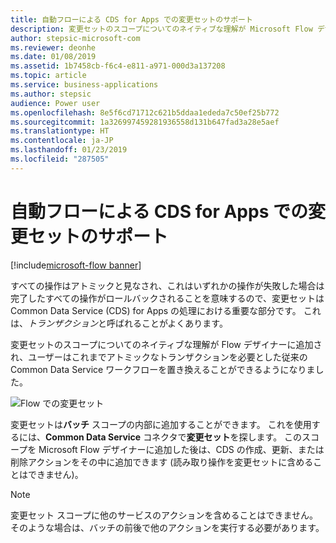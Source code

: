 ```yaml
---
title: 自動フローによる CDS for Apps での変更セットのサポート
description: 変更セットのスコープについてのネイティブな理解が Microsoft Flow デザイナーに追加され、ユーザーはこれまでアトミックなトランザクションを必要とした従来の Common Data Service ワークフローを置き換えることができるようになりました。
author: stepsic-microsoft-com
ms.reviewer: deonhe
ms.date: 01/08/2019
ms.assetid: 1b7458cb-f6c4-e811-a971-000d3a137208
ms.topic: article
ms.service: business-applications
ms.author: stepsic
audience: Power user
ms.openlocfilehash: 8e5f6cd71712c621b5ddaa1ededa7c50ef25b772
ms.sourcegitcommit: 1a326997459281936558d131b647fad3a28e5aef
ms.translationtype: HT
ms.contentlocale: ja-JP
ms.lasthandoff: 01/23/2019
ms.locfileid: "287505"
---
```

# <a name="automated-flows-support-change-sets-in-cds-for-apps"></a>自動フローによる CDS for Apps での変更セットのサポート


[!include[microsoft-flow banner](../includes/microsoft-flow.md)]

すべての操作はアトミックと見なされ、これはいずれかの操作が失敗した場合は完了したすべての操作がロールバックされることを意味するので、変更セットは Common Data Service (CDS) for Apps の処理における重要な部分です。 これは、*トランザクション*と呼ばれることがよくあります。

変更セットのスコープについてのネイティブな理解が Flow デザイナーに追加され、ユーザーはこれまでアトミックなトランザクションを必要とした従来の Common Data Service ワークフローを置き換えることができるようになりました。

![Flow での変更セット](media/ChangeSets-1.png "Flow での変更セット")

変更セットは**バッチ** スコープの内部に追加することができます。 これを使用するには、**Common Data Service** コネクタで**変更セット**を探します。 このスコープを Microsoft Flow デザイナーに追加した後は、CDS の作成、更新、または削除アクションをその中に追加できます (読み取り操作を変更セットに含めることはできません)。

> [!NOTE]
> 変更セット スコープに他のサービスのアクションを含めることはできません。 そのような場合は、バッチの前後で他のアクションを実行する必要があります。
